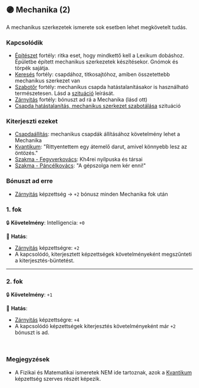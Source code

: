 ## 🟣 Mechanika (2)

A mechanikus szerkezetek ismerete sok esetben lehet megkövetelt tudás.

### Kapcsolódik

- [Építészet](epiteszet.md) fortély: ritka eset, hogy mindkettő kell a Lexikum dobáshoz. Épületbe épített mechanikus szerkezetek készítésekor. Gnómok és törpék sajátja. 
- [Keresés](kereses.md) fortély: csapdához, titkosajtóhoz, amiben összetettebb mechanikus szerkezet van
- [Szabotőr](szabotor.md) fortély: mechanikus csapda hatástalanításakor is használható természetesen. Lásd a [szituáció](../szituaciok/csapda_hatatalanitas_szabotalas.md) leírását.
- [Zárnyitás](../kepzettsegek.szekunder/zarnyitas.md) fortély: bónuszt ad rá a Mechanika (lásd ott)
- [Csapda hatástalanítás, mechanikus szerkezet szabotálása](../szituaciok/csapda_hatatalanitas_szabotalas.md) szituáció

### Kiterjeszti ezeket

- [Csapdaállítás](../kepzettsegek.szekunder/csapdaallitas.md): mechanikus csapdák állításához követelmény lehet a Mechanika
- [Kvantikum](../kepzettsegek.szekunder/kvantikum.md): "Rittyentettem egy átemelő darut, amivel könnyebb lesz az öntözés."
- [Szakma - Fegyverkovács](../kepzettsegek.szekunder/kezmuvesseg.md): Kh4rei nyílpuska és társai 
- [Szakma - Páncélkovács](../kepzettsegek.szekunder/kezmuvesseg.md): "A gépszolga nem kér enni!"

### Bónuszt ad erre

- [Zárnyitás](../kepzettsegek.szekunder/zarnyitas.md) képzettség → `+2` bónusz minden Mechanika fok után

### 1. fok

🔒 **Követelmény**: Intelligencia: `+0`

🌟 **Hatás**:
- [Zárnyitás](../kepzettsegek.szekunder/zarnyitas.md) képzettségre: `+2`
- A kapcsolódó, kiterjesztett képzettségek követelményeként megszűnteti a kiterjesztés-büntetést.

---
### 2. fok

🔒 **Követelmény**: `+1`

🌟 **Hatás**:
- [Zárnyitás](../kepzettsegek.szekunder/zarnyitas.md) képzettségre: `+4`
- A kapcsolódó képzettségek kiterjesztés követelményeként már `+2` bónuszt is ad.

<br />

### Megjegyzések

- A Fizikai és Matematikai ismeretek NEM ide tartoznak, azok a [Kvantikum](../kepzettsegek.szekunder/kvantikum.md) képzettség szerves részét képezik.
